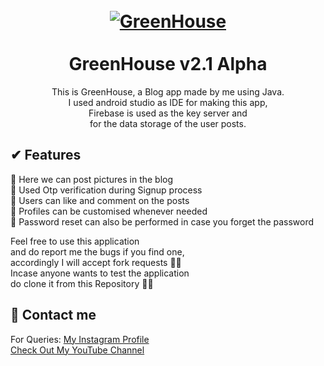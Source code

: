 <h1 align="center">
  <br>
  <a href="https://github.com/utsanjan/GreenHouse">
  <img src="https://1.bp.blogspot.com/-t3WFjSryxUc/YD8_JGwEfcI/AAAAAAAAbZc/T9ueL13SzGYar40mb-aie3lJ74Vjn0NYACLcBGAsYHQ/s200/__launcher_icon.png"
  alt="GreenHouse">
  </a><br><br>
  GreenHouse v2.1 Alpha
  <br>
</h1>


<p align="center">This is GreenHouse, a Blog app made by me using Java.<br>
I used android studio as IDE for making this app,<br>
Firebase is used as the key server and<br>
for the data storage of the user posts.</p>

## ✔ Features

🔸 Here we can post pictures in the blog<br>
🔸 Used Otp verification during Signup process<br>
🔸 Users can like and comment on the posts<br>
🔸 Profiles can be customised whenever needed<br>
🔸 Password reset can also be performed in case you forget the password<br>

Feel free to use this application
<br>and do report me the bugs if you find one,
<br>accordingly I will accept fork requests ✌🏻
<br>Incase anyone wants to test the application
<br>do clone it from this Repository 👍🏻

## 📩 Contact me  

For Queries: [My Instagram Profile](https://www.instagram.com/utsanjan/)  
[Check Out My YouTube Channel](https://www.youtube.com/DopeSatan)

